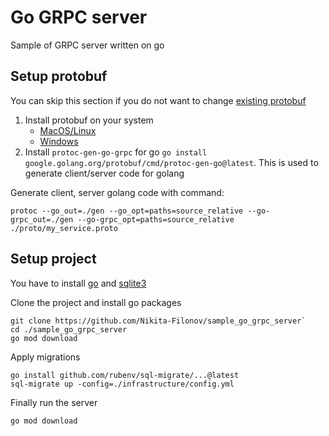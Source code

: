# Go GRPC server

Sample of GRPC server written on go

## Setup protobuf

You can skip this section if you do not want to
change [existing protobuf](https://github.com/Nikita-Filonov/sample_go_grpc_server/blob/main/proto/articles_service.proto)

1. Install protobuf on your system
    - [MacOS/Linux](https://grpc.io/docs/protoc-installation/)
    - [Windows](https://www.geeksforgeeks.org/how-to-install-protocol-buffers-on-windows/)
2. Install `protoc-gen-go-grpc` for go `go install google.golang.org/protobuf/cmd/protoc-gen-go@latest`. This is used
   to generate client/server code for golang

Generate client, server golang code with command:

```shell
protoc --go_out=./gen --go_opt=paths=source_relative --go-grpc_out=./gen --go-grpc_opt=paths=source_relative ./proto/my_service.proto
```

## Setup project

You have to install [go](https://go.dev/doc/install) and [sqlite3](https://www.tutorialspoint.com/sqlite/sqlite_installation.htm)

Clone the project and install go packages
```shell
git clone https://github.com/Nikita-Filonov/sample_go_grpc_server`
cd ./sample_go_grpc_server
go mod download
```

Apply migrations
```shell
go install github.com/rubenv/sql-migrate/...@latest
sql-migrate up -config=./infrastructure/config.yml
```

Finally run the server
```shell
go mod download
```